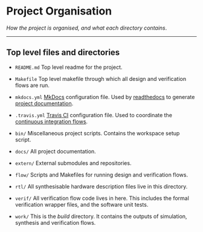 
# Project Organisation

*How the project is organised, and what each directory contains*.

---

## Top level files and directories

- `README.md`
    Top level readme for the project.

- `Makefile`
    Top level makefile through which all design and verification flows are
    run.

- `mkdocs.yml`
    [MkDocs](https://www.mkdocs.org/)
    configuration file.
    Used by
    [readthedocs](https://readthedocs.org/)
    to generate
    [project documentation](https://uc64.readthedocs.io/en/latest/).

- `.travis.yml`
    [Travis CI](https://travis-ci.org/)
    configuration file.
    Used to coordinate the 
    [continuous integration flows](https://travis-ci.org/github/ben-marshall/uc64).

- `bin/`
    Miscellaneous project scripts.
    Contains the workspace setup script.

- `docs/`
    All project documentation.

- `extern/`
    External submodules and repositories.

- `flow/`
    Scripts and Makefiles for running design and verification flows.

- `rtl/`
    All synthesisable hardware description files live in this directory.

- `verif/`
    All verification flow code lives in here.
    This includes the formal verification wrapper files, and the
    software unit tests.

- `work/`
    This is the *build* directory.
    It contains the outputs of simulation, synthesis and verification
    flows.

